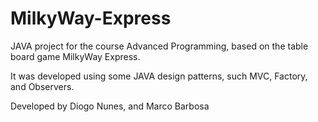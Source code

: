 # MilkyWay-Express
JAVA project for the course Advanced Programming, based on the table board game MilkyWay Express. 

It was developed using some JAVA design patterns, such MVC, Factory, and Observers. 

Developed by Diogo Nunes, and Marco Barbosa
